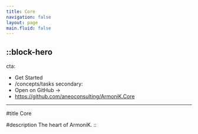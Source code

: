 ```yaml
---
title: Core
navigation: false
layout: page
main.fluid: false
---
```


::block-hero
---
cta:
  - Get Started
  - /concepts/tasks
secondary:
  - Open on GitHub →
  - https://github.com/aneoconsulting/ArmoniK.Core
---

#title
Core

#description
The heart of ArmoniK.
::
